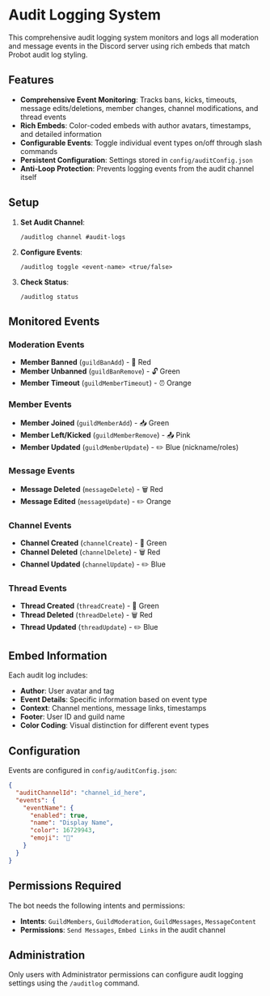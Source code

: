 # Audit Logging System

This comprehensive audit logging system monitors and logs all moderation and message events in the Discord server using rich embeds that match Probot audit log styling.

## Features

- **Comprehensive Event Monitoring**: Tracks bans, kicks, timeouts, message edits/deletions, member changes, channel modifications, and thread events
- **Rich Embeds**: Color-coded embeds with author avatars, timestamps, and detailed information
- **Configurable Events**: Toggle individual event types on/off through slash commands
- **Persistent Configuration**: Settings stored in `config/auditConfig.json`
- **Anti-Loop Protection**: Prevents logging events from the audit channel itself

## Setup

1. **Set Audit Channel**:
   ```
   /auditlog channel #audit-logs
   ```

2. **Configure Events**:
   ```
   /auditlog toggle <event-name> <true/false>
   ```

3. **Check Status**:
   ```
   /auditlog status
   ```

## Monitored Events

### Moderation Events
- **Member Banned** (`guildBanAdd`) - 🔨 Red
- **Member Unbanned** (`guildBanRemove`) - 🔓 Green  
- **Member Timeout** (`guildMemberTimeout`) - ⏰ Orange

### Member Events
- **Member Joined** (`guildMemberAdd`) - 📥 Green
- **Member Left/Kicked** (`guildMemberRemove`) - 📤 Pink
- **Member Updated** (`guildMemberUpdate`) - ✏️ Blue (nickname/roles)

### Message Events
- **Message Deleted** (`messageDelete`) - 🗑️ Red
- **Message Edited** (`messageUpdate`) - ✏️ Orange

### Channel Events
- **Channel Created** (`channelCreate`) - 📝 Green
- **Channel Deleted** (`channelDelete`) - 🗑️ Red
- **Channel Updated** (`channelUpdate`) - ✏️ Blue

### Thread Events
- **Thread Created** (`threadCreate`) - 🧵 Green
- **Thread Deleted** (`threadDelete`) - 🗑️ Red
- **Thread Updated** (`threadUpdate`) - ✏️ Blue

## Embed Information

Each audit log includes:
- **Author**: User avatar and tag
- **Event Details**: Specific information based on event type
- **Context**: Channel mentions, message links, timestamps
- **Footer**: User ID and guild name
- **Color Coding**: Visual distinction for different event types

## Configuration

Events are configured in `config/auditConfig.json`:

```json
{
  "auditChannelId": "channel_id_here",
  "events": {
    "eventName": {
      "enabled": true,
      "name": "Display Name",
      "color": 16729943,
      "emoji": "🔨"
    }
  }
}
```

## Permissions Required

The bot needs the following intents and permissions:
- **Intents**: `GuildMembers`, `GuildModeration`, `GuildMessages`, `MessageContent`
- **Permissions**: `Send Messages`, `Embed Links` in the audit channel

## Administration

Only users with Administrator permissions can configure audit logging settings using the `/auditlog` command.
